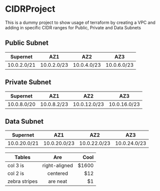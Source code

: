 # CIDRProject

This is a dummy project to show usage of terraform by creating a VPC and adding in specific CIDR ranges for Public, Private and Data Subnets


## Public Subnet

| Supernet      | AZ1           |  AZ2          |  AZ3           |
| ------------- |:-------------:|:-------------:|:--------------:|
| 10.0.2.0/21 | 10.0.2.0/23 | 10.0.4.0/23 | 10.0.6.0/23 |

<!-- | Tables        | Are           | Cool  |

| col 3 is      | right-aligned | $1600 |
| col 2 is      | centered      |   $12 |
| zebra stripes | are neat      |    $1 | -->

<!-- private_cidr = ["10.0.8.2/23", "10.0.12.0/23", "10.0.16.0/23"] -->

<!-- data_cidr    = ["10.0.20.0/23", "10.0.22.0/23", "10.0.24.0/23"] -->

## Private Subnet

| Supernet      | AZ1           |  AZ2          |  AZ3           |
| ------------- |:-------------:|:-------------:|:--------------:|
| 10.0.8.0/20   | 10.0.8.2/23   | 10.0.12.0/23  | 10.0.16.0/23   |

## Data Subnet 
| Supernet      | AZ1           |  AZ2          |  AZ3           |
| ------------- |:-------------:|:-------------:|:--------------:|
| 10.0.20.0/21 | 10.0.20.0/23 | 10.0.22.0/23 | 10.0.24.0/23


| Tables        | Are           | Cool  |
| ------------- |:-------------:| -----:|
| col 3 is      | right-aligned | $1600 |
| col 2 is      | centered      |   $12 |
| zebra stripes | are neat      |    $1 |